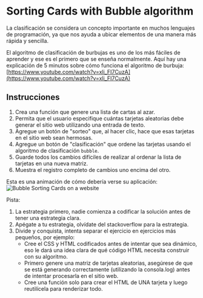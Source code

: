 # Sorting Cards with Bubble algorithm

La clasificación se considera un concepto importante en muchos lenguajes de programación, ya que nos ayuda a ubicar elementos de una manera más rápida y sencilla.

El algoritmo de clasificación de burbujas es uno de los más fáciles de aprender y ese es el primero que se enseña normalmente. Aquí hay una explicación de 5 minutos sobre cómo funciona el algoritmo de burbuja:
[https://www.youtube.com/watch?v=xli_FI7CuzA](https://www.youtube.com/watch?v=xli_FI7CuzA)

## Instrucciones

1. Crea una función que genere una lista de cartas al azar.
1. Permita que el usuario especifique cuántas tarjetas aleatorias debe generar el sitio web utilizando una entrada de texto.
2. Agregue un botón de "sorteo" que, al hacer clic, hace que esas tarjetas en el sitio web sean hermosas.
3. Agregue un botón de "clasificación" que ordene las tarjetas usando el algoritmo de clasificación `bubble`.
4. Guarde todos los cambios difíciles de realizar al ordenar la lista de tarjetas en una nueva matriz.
5. Muestra el registro completo de cambios uno encima del otro.

Esta es una animación de cómo debería verse su aplicación:
![Bubble Sorting Cards on a website](https://projects.breatheco.de/json?slug=sorting-cards-with-bubble&preview)

Pista:

1. La estrategia primero, nadie comienza a codificar la solución antes de tener una estrategia clara.
2. Apégate a tu estrategia, olvídate del stackoverflow para la estrategia.
3. Divide y conquista, intenta separar el ejercicio en ejercicios más pequeños, por ejemplo:
    - Cree el CSS y HTML codificados antes de intentar que sea dinámico, eso le dará una idea clara de qué código HTML necesita construir con su algoritmo.
    - Primero genere una matriz de tarjetas aleatorias, asegúrese de que se está generando correctamente (utilizando la consola.log) antes de intentar procesarla en el sitio web.
    - Cree una función solo para crear el HTML de UNA tarjeta y luego reutilícela para renderizar todo.